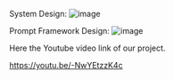 System Design:
![image](https://github.com/user-attachments/assets/6e71bacb-33e1-493e-b8f8-7ec965e0152c)

Prompt Framework Design:
![image](https://github.com/user-attachments/assets/647e01fb-9c8c-4460-885a-5daed59667b8)

Here the Youtube video link of our project.

https://youtu.be/-NwYEtzzK4c
